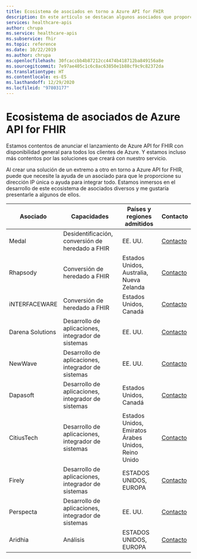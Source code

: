 ```yaml
---
title: Ecosistema de asociados en torno a Azure API for FHIR
description: En este artículo se destacan algunos asociados que proporcionan servicios exclusivos de consultoría o IP para crear una solución de un extremo a otro con Azure API for FHIR.
services: healthcare-apis
author: chrupa
ms.service: healthcare-apis
ms.subservice: fhir
ms.topic: reference
ms.date: 10/22/2019
ms.author: chrupa
ms.openlocfilehash: 30fcaccbb4b87212cc4474b418712ba849156a8e
ms.sourcegitcommit: 7e97ae405c1c6c8ac63850e1b88cf9c9c82372da
ms.translationtype: HT
ms.contentlocale: es-ES
ms.lasthandoff: 12/29/2020
ms.locfileid: "97803177"
---
```

# <a name="partner-ecosystem-for-azure-api-for-fhir"></a>Ecosistema de asociados de Azure API for FHIR
Estamos contentos de anunciar el lanzamiento de Azure API for FHIR con disponibilidad general para todos los clientes de Azure. Y estamos incluso más contentos por las soluciones que creará con nuestro servicio.  

Al crear una solución de un extremo a otro en torno a Azure API for FHIR, puede que necesite la ayuda de un asociado para que le proporcione su dirección IP única o ayuda para integrar todo. Estamos inmersos en el desarrollo de este ecosistema de asociados diversos y me gustaría presentarle a algunos de ellos.


| Asociado          | Capacidades                               | Países y regiones admitidos         | Contacto                                                                                                                                |
|------------------|--------------------------------------------|-----------------------------|----------------------------------------------------------------------------------------------------------------------------------------|
| Medal            | Desidentificación, conversión de heredado a FHIR  | EE. UU.                         | [Contacto](https://asab.squarespace.com/asab-medal/)                                                                                           |
| Rhapsody         | Conversión de heredado a FHIR                     | Estados Unidos, Australia, Nueva Zelanda | [Contacto](https://rhapsody.health/contact-us)                                                                                          |
| iNTERFACEWARE    | Conversión de heredado a FHIR                     | Estados Unidos, Canadá                 | [Contacto](https://www.interfaceware.com/contact)                                                                                  |
| Darena Solutions | Desarrollo de aplicaciones, integrador de sistemas | EE. UU.                         | [Contacto](https://www.darenasolutions.com/contact)                                                                                     |
| NewWave          | Desarrollo de aplicaciones, integrador de sistemas | EE. UU.                         | [Contacto](https://newwave.io/get-in-touch/)                                                                                            |
| Dapasoft         | Desarrollo de aplicaciones, integrador de sistemas | Estados Unidos, Canadá                 | [Contacto](https://www.dapasoft.com/contact-us/)                                                                                        |
| CitiusTech       | Desarrollo de aplicaciones, integrador de sistemas | Estados Unidos, Emiratos Árabes Unidos, Reino Unido                | [Contacto](https://azuremarketplace.microsoft.com/marketplace/apps/citiustech.ics?tab=Overview)                                         |
| Firely           | Desarrollo de aplicaciones, integrador de sistemas | ESTADOS UNIDOS, EUROPA                     | [Contacto](https://fire.ly/contact/)                                                                                                    |
| Perspecta        | Desarrollo de aplicaciones, integrador de sistemas | EE. UU.                         | [Contacto](https://perspecta.com/contact)                                                                                               |
| Aridhia          | Análisis                                  | ESTADOS UNIDOS, EUROPA                     | [Contacto](https://azuremarketplace.microsoft.com/marketplace/apps/aridhiainformatics.analytixagility_workspace_123?tab=Overview)       |